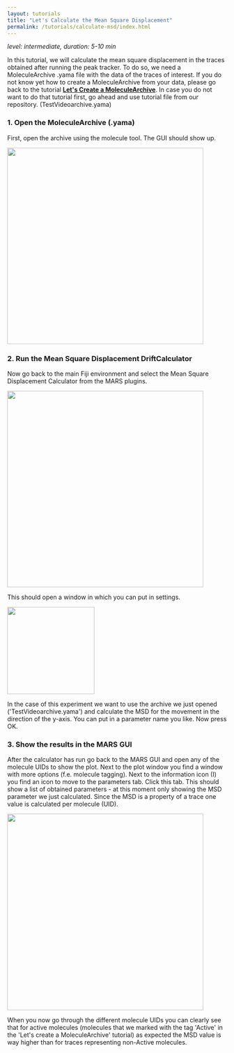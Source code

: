 ```yaml
---
layout: tutorials
title: "Let's Calculate the Mean Square Displacement"
permalink: /tutorials/calculate-msd/index.html
---
```


_level: intermediate, duration: 5-10 min_

In this tutorial, we will calculate the mean square displacement in the traces
obtained after running the peak tracker. To do so, we need a MoleculeArchive .yama file with the data of the traces of interest. If you do not know yet how to create a MoleculeArchive from your data, please go back to the tutorial **[Let's Create a MoleculeArchive](../tutorials/create-a-Molecule-Archive)**. In case you do not want to do that tutorial first, go ahead and use tutorial file from our repository. (TestVideoarchive.yama)


### 1. Open the MoleculeArchive (.yama)
First, open the archive using the molecule tool. The GUI should show up.

<img align='center' src='{{site.baseurl}}/tutorials/img/TMSD/img1.png' width='450' />

### 2. Run the Mean Square Displacement DriftCalculator
Now go back to the main Fiji environment and select the Mean Square Displacement Calculator from the MARS plugins.

<img align='center' src='{{site.baseurl}}/tutorials/img/TMSD/img2.png' width='450' />

This should open a window in which you can put in settings.

<img align='center' src='{{site.baseurl}}/tutorials/img/TMSD/img3.png' width='200' />

In the case of this experiment we want to use the archive we just opened ('TestVideoarchive.yama') and calculate the MSD for the movement in the direction of the y-axis. You can put in a parameter name you like. Now press OK.

### 3. Show the results in the MARS GUI
After the calculator has run go back to the MARS GUI and open any of the molecule UIDs to show the plot. Next to the plot window you find a window with more options (f.e. molecule tagging). Next to the information icon (I) you find an icon to move to the parameters tab. Click this tab. This should show a list of obtained parameters - at this moment only showing the MSD parameter we just calculated. Since the MSD is a property of a trace one value is calculated per molecule (UID).

<img align='center' src='{{site.baseurl}}/tutorials/img/TMSD/img4.png' width='450' />

When you now go through the different molecule UIDs you can clearly see that for active molecules (molecules that we marked with the tag 'Active' in the 'Let's create a MoleculeArchive' tutorial) as expected the MSD value is way higher than for traces representing non-Active molecules.

